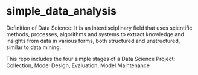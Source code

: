 # simple_data_analysis
Definition of Data Science: It is an interdisciplinary field that uses scientific methods, processes, algorithms and systems to extract knowledge and insights from data in various forms, both structured and unstructured, similar to data mining.

This repo includes the four simple stages of a Data Science Project: Collection, Model Design, Evaluation, Model Maintenance
